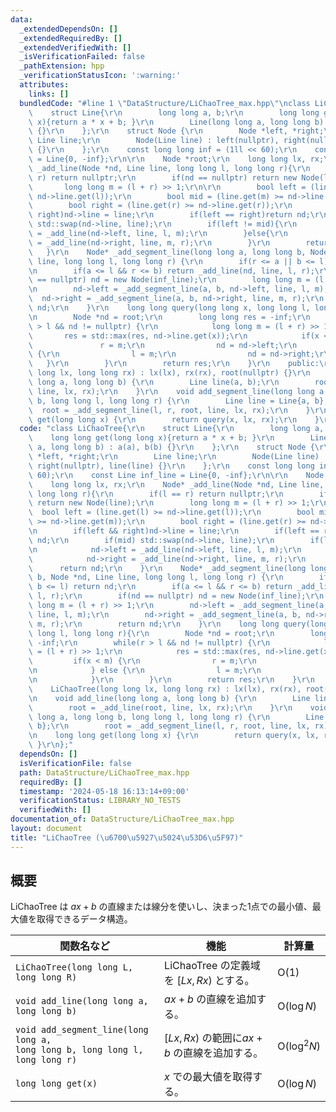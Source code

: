 ```yaml
---
data:
  _extendedDependsOn: []
  _extendedRequiredBy: []
  _extendedVerifiedWith: []
  _isVerificationFailed: false
  _pathExtension: hpp
  _verificationStatusIcon: ':warning:'
  attributes:
    links: []
  bundledCode: "#line 1 \"DataStructure/LiChaoTree_max.hpp\"\nclass LiChaoTree{\r\n\
    \    struct Line{\r\n        long long a, b;\r\n        long long get(long long\
    \ x){return a * x + b; }\r\n        Line(long long a, long long b) : a(a), b(b)\
    \ {}\r\n    };\r\n    struct Node {\r\n        Node *left, *right;\r\n       \
    \ Line line;\r\n        Node(Line line) : left(nullptr), right(nullptr), line(line)\
    \ {}\r\n    };\r\n    const long long inf = (1ll << 60);\r\n    const Line inf_line\
    \ = Line{0, -inf};\r\n\r\n    Node *root;\r\n    long long lx, rx;\r\n    Node*\
    \ _add_line(Node *nd, Line line, long long l, long long r){\r\n        if(l ==\
    \ r) return nullptr;\r\n        if(nd == nullptr) return new Node(line);\r\n \
    \       long long m = (l + r) >> 1;\r\n\r\n        bool left = (line.get(l) >=\
    \ nd->line.get(l));\r\n        bool mid = (line.get(m) >= nd->line.get(m));\r\n\
    \        bool right = (line.get(r) >= nd->line.get(r));\r\n        if(left &&\
    \ right)nd->line = line;\r\n        if(left == right)return nd;\r\n        if(mid)\
    \ std::swap(nd->line, line);\r\n        if(left != mid){\r\n            nd->left\
    \ = _add_line(nd->left, line, l, m);\r\n        }else{\r\n            nd->right\
    \ = _add_line(nd->right, line, m, r);\r\n        }\r\n        return nd;\r\n \
    \   }\r\n    Node* _add_segment_line(long long a, long long b, Node *nd, Line\
    \ line, long long l, long long r) {\r\n        if(r <= a || b <= l) return nd;\r\
    \n        if(a <= l && r <= b) return _add_line(nd, line, l, r);\r\n        if(nd\
    \ == nullptr) nd = new Node(inf_line);\r\n        long long m = (l + r) >> 1;\r\
    \n        nd->left = _add_segment_line(a, b, nd->left, line, l, m);\r\n      \
    \  nd->right = _add_segment_line(a, b, nd->right, line, m, r);\r\n        return\
    \ nd;\r\n    }\r\n    long long query(long long x, long long l, long long r){\r\
    \n        Node *nd = root;\r\n        long long res = -inf;\r\n        while(r\
    \ > l && nd != nullptr) {\r\n            long long m = (l + r) >> 1;\r\n     \
    \       res = std::max(res, nd->line.get(x));\r\n            if(x < m) {\r\n \
    \               r = m;\r\n                nd = nd->left;\r\n            } else\
    \ {\r\n                l = m;\r\n                nd = nd->right;\r\n         \
    \   }\r\n        }\r\n        return res;\r\n    }\r\n    public:\r\n    LiChaoTree(long\
    \ long lx, long long rx) : lx(lx), rx(rx), root(nullptr) {}\r\n    void add_line(long\
    \ long a, long long b) {\r\n        Line line(a, b);\r\n        root = _add_line(root,\
    \ line, lx, rx);\r\n    }\r\n    void add_segment_line(long long a, long long\
    \ b, long long l, long long r) {\r\n        Line line = Line{a, b};\r\n      \
    \  root = _add_segment_line(l, r, root, line, lx, rx);\r\n    }\r\n    long long\
    \ get(long long x) {\r\n        return query(x, lx, rx);\r\n    }\r\n};\n"
  code: "class LiChaoTree{\r\n    struct Line{\r\n        long long a, b;\r\n    \
    \    long long get(long long x){return a * x + b; }\r\n        Line(long long\
    \ a, long long b) : a(a), b(b) {}\r\n    };\r\n    struct Node {\r\n        Node\
    \ *left, *right;\r\n        Line line;\r\n        Node(Line line) : left(nullptr),\
    \ right(nullptr), line(line) {}\r\n    };\r\n    const long long inf = (1ll <<\
    \ 60);\r\n    const Line inf_line = Line{0, -inf};\r\n\r\n    Node *root;\r\n\
    \    long long lx, rx;\r\n    Node* _add_line(Node *nd, Line line, long long l,\
    \ long long r){\r\n        if(l == r) return nullptr;\r\n        if(nd == nullptr)\
    \ return new Node(line);\r\n        long long m = (l + r) >> 1;\r\n\r\n      \
    \  bool left = (line.get(l) >= nd->line.get(l));\r\n        bool mid = (line.get(m)\
    \ >= nd->line.get(m));\r\n        bool right = (line.get(r) >= nd->line.get(r));\r\
    \n        if(left && right)nd->line = line;\r\n        if(left == right)return\
    \ nd;\r\n        if(mid) std::swap(nd->line, line);\r\n        if(left != mid){\r\
    \n            nd->left = _add_line(nd->left, line, l, m);\r\n        }else{\r\n\
    \            nd->right = _add_line(nd->right, line, m, r);\r\n        }\r\n  \
    \      return nd;\r\n    }\r\n    Node* _add_segment_line(long long a, long long\
    \ b, Node *nd, Line line, long long l, long long r) {\r\n        if(r <= a ||\
    \ b <= l) return nd;\r\n        if(a <= l && r <= b) return _add_line(nd, line,\
    \ l, r);\r\n        if(nd == nullptr) nd = new Node(inf_line);\r\n        long\
    \ long m = (l + r) >> 1;\r\n        nd->left = _add_segment_line(a, b, nd->left,\
    \ line, l, m);\r\n        nd->right = _add_segment_line(a, b, nd->right, line,\
    \ m, r);\r\n        return nd;\r\n    }\r\n    long long query(long long x, long\
    \ long l, long long r){\r\n        Node *nd = root;\r\n        long long res =\
    \ -inf;\r\n        while(r > l && nd != nullptr) {\r\n            long long m\
    \ = (l + r) >> 1;\r\n            res = std::max(res, nd->line.get(x));\r\n   \
    \         if(x < m) {\r\n                r = m;\r\n                nd = nd->left;\r\
    \n            } else {\r\n                l = m;\r\n                nd = nd->right;\r\
    \n            }\r\n        }\r\n        return res;\r\n    }\r\n    public:\r\n\
    \    LiChaoTree(long long lx, long long rx) : lx(lx), rx(rx), root(nullptr) {}\r\
    \n    void add_line(long long a, long long b) {\r\n        Line line(a, b);\r\n\
    \        root = _add_line(root, line, lx, rx);\r\n    }\r\n    void add_segment_line(long\
    \ long a, long long b, long long l, long long r) {\r\n        Line line = Line{a,\
    \ b};\r\n        root = _add_segment_line(l, r, root, line, lx, rx);\r\n    }\r\
    \n    long long get(long long x) {\r\n        return query(x, lx, rx);\r\n   \
    \ }\r\n};"
  dependsOn: []
  isVerificationFile: false
  path: DataStructure/LiChaoTree_max.hpp
  requiredBy: []
  timestamp: '2024-05-18 16:13:14+09:00'
  verificationStatus: LIBRARY_NO_TESTS
  verifiedWith: []
documentation_of: DataStructure/LiChaoTree_max.hpp
layout: document
title: "LiChaoTree (\u6700\u5927\u5024\u53D6\u5F97)"
---
```


## 概要
LiChaoTree は $ax + b$ の直線または線分を使いし、決まった1点での最小値、最大値を取得できるデータ構造。

|関数名など|機能|計算量|
|---------|----|-----|
|`LiChaoTree(long long L, long long R)`| LiChaoTree の定義域を $[Lx, Rx)$ とする。| $\text{O}(1)$ |
|`void add_line(long long a, long long b)`| $ax + b$ の直線を追加する。| $\text{O}(\log N)$|
|`void add_segment_line(long long a, `<br>`long long b, long long l, long long r)`| $[Lx, Rx)$ の範囲に$ax + b$ の直線を追加する。 | $\text{O}(\log^{2} N)$ |
|`long long get(x)`| $x$ での最大値を取得する。| $\text{O}(\log N)$|
